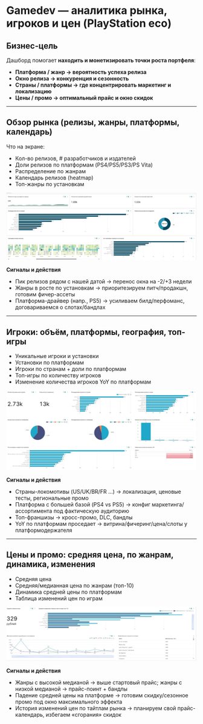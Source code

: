 # Gamedev — аналитика рынка, игроков и цен (PlayStation eco)

## Бизнес-цель
Дашборд помогает **находить и монетизировать точки роста портфеля**:
- **Платформа / жанр → вероятность успеха релиза**
- **Окно релиза → конкуренция и сезонность**
- **Страны / платформы → где концентрировать маркетинг и локализацию**
- **Цены / промо → оптимальный прайс и окно скидок**

---

## Обзор рынка (релизы, жанры, платформы, календарь)
Что на экране:
- Кол-во релизов, # разработчиков и издателей  
- Доли релизов по платформам (PS4/PS5/PS3/PS Vita)  
- Распределение по жанрам  
- Календарь релизов (heatmap)  
- Топ-жанры по установкам

![Market Overview](./screenshots/01-market-overview.jpg)

**Сигналы и действия**
- Пик релизов рядом с нашей датой → перенос окна на -2/+3 недели  
- Жанры в росте по установкам → приоритезируем питч/продакшн, готовим фичер-ассеты 
- Платформа-драйвер (напр., PS5) → усиливаем билд/перфоманс, договариваемся о слотах/бандлах

---

## Игроки: объём, платформы, география, топ-игры
- Уникальные игроки и установки  
- Установки по платформам  
- Игроки по странам + доли по платформам  
- Топ-игры по количеству игроков  
- Изменение количества игроков YoY по платформам

![Players Analytics](./screenshots/02-players-analytics.jpg)

**Сигналы и действия**
- Страны-локомотивы (US/UK/BR/FR …) → локализация, ценовые тесты, региональные промо
- Платформа с большей базой (PS4 vs PS5) → конфиг маркетинга/ассортимента под фактическую аудиторию 
- Топ-франшизы → кросс-промо, DLC, бандлы
- YoY по платформам проседает → витрина/фичеринг/цена/слоты у платформодержателя

---

## Цены и промо: средняя цена, по жанрам, динамика, изменения
- Средняя цена  
- Средняя/медианная цена по жанрам (топ-10)  
- Динамика средней цены по платформам  
- Таблица изменений цен по играм

![Pricing](./screenshots/03-pricing.jpg)

**Сигналы и действия**
- Жанры с высокой медианой → выше стартовый прайс; жанры с низкой медианой → прайс-поинт + бандлы
- Падение средней цены на платформе → готовим скидку/сезонное промо под окно максимального эффекта 
- История изменений цен по тайтлам рынка → планируем свой прайс-календарь, избегаем «сгорания» скидок


